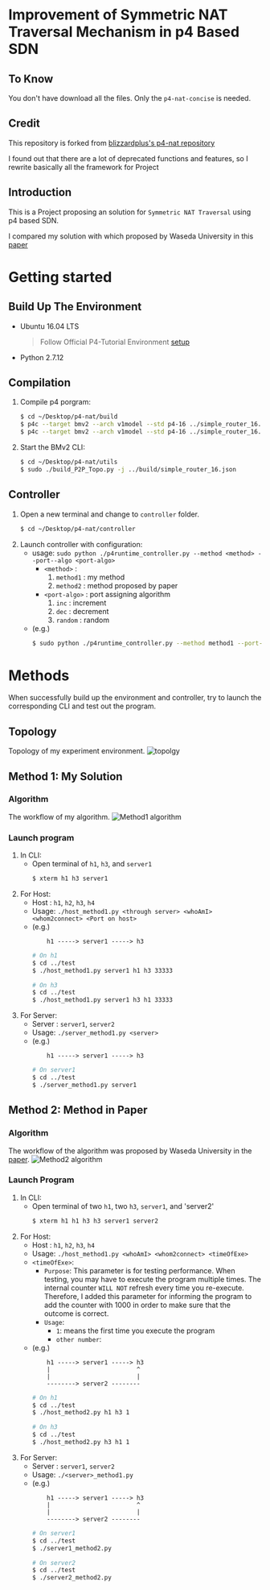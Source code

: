 # Improvement of Symmetric NAT Traversal Mechanism in p4 Based SDN

## To Know
You don't have download all the files. Only the `p4-nat-concise` is needed.

## Credit
This repository is forked from [blizzardplus's p4-nat repository](https://github.com/blizzardplus/p4-nat)

I found out that there are a lot of deprecated functions and features, so I rewrite basically all the framework for Project

## Introduction
This is a Project proposing an solution for `Symmetric NAT Traversal` using p4 based SDN.

I compared my solution with which proposed by Waseda University in this [paper](https://www.semanticscholar.org/paper/A-New-Method-for-Symmetric-NAT-Traversal-in-UDP-and-Yamada-Yoshida/0004757d7fc7683706b0decd8ec6ee6bdf638cc2?p2df)

# Getting started

## Build Up The Environment
- Ubuntu 16.04 LTS
    > Follow Official P4-Tutorial Environment [setup](https://github.com/p4lang/tutorials) 
- Python 2.7.12

## Compilation 
1. Compile p4 porgram:
    ```bash
    $ cd ~/Desktop/p4-nat/build
    $ p4c --target bmv2 --arch v1model --std p4-16 ../simple_router_16.p4
    $ p4c --target bmv2 --arch v1model --std p4-16 ../simple_router_16.p4 --p4runtime-files ./simple_router_16.p4.p4info.txt
    ```
2. Start the BMv2 CLI:
    ```bash 
    $ cd ~/Desktop/p4-nat/utils
    $ sudo ./build_P2P_Topo.py -j ../build/simple_router_16.json
    ```

## Controller 
1. Open a new terminal and change to `controller` folder.
    ```bash 
    $ cd ~/Desktop/p4-nat/controller
    ```
2. Launch controller with configuration:
    - usage: `sudo python ./p4runtime_controller.py --method <method> --port--algo <port-algo>`
        - `<method>` : 
            1. `method1` : my method
            2. `method2` : method proposed by paper
        - `<port-algo>` : port assigning algorithm
            1. `inc` : increment
            2. `dec` : decrement
            3. `random` : random
    - (e.g.)
        ```bash
        $ sudo python ./p4runtime_controller.py --method method1 --port-algo random
        ``` 

# Methods
When successfully build up the environment and controller, try to launch the corresponding CLI and test out the program.

## Topology
Topology of my experiment environment.
![topolgy](images/topology.png)

## Method 1: My Solution

### Algorithm
The workflow of my algorithm.
![Method1 algorithm](images/method1_algorithm.png)

### Launch program
1. In CLI:
    - Open terminal of `h1`, `h3`, and `server1` 
        ```bash 
        $ xterm h1 h3 server1
        ``` 
2. For Host:
    - Host : `h1`, `h2`, `h3`, `h4`
    - Usage: `./host_method1.py <through server> <whoAmI> <whom2connect> <Port on host>`
    - (e.g.) 
        ```
            h1 -----> server1 -----> h3
        ```
        ```bash
        # On h1
        $ cd ../test
        $ ./host_method1.py server1 h1 h3 33333 

        # On h3
        $ cd ../test
        $ ./host_method1.py server1 h3 h1 33333 
        ```
3. For Server:
    - Server : `server1`, `server2`
    - Usage: `./server_method1.py <server>`
    - (e.g.) 
        ```
            h1 -----> server1 -----> h3
        ```
        ```bash
        # On server1
        $ cd ../test
        $ ./server_method1.py server1
        ```

## Method 2: Method in Paper

### Algorithm
The workflow of the algorithm was proposed by Waseda University in the [paper](https://www.semanticscholar.org/paper/A-New-Method-for-Symmetric-NAT-Traversal-in-UDP-and-Yamada-Yoshida/0004757d7fc7683706b0decd8ec6ee6bdf638cc2?p2df).
![Method2 algorithm](images/method2_algorithm.png)

### Launch Program
1. In CLI:
    - Open terminal of two `h1`, two `h3`, `server1`, and 'server2'
        ```bash 
        $ xterm h1 h1 h3 h3 server1 server2
        ``` 
2. For Host:
    - Host : `h1`, `h2`, `h3`, `h4`
    - Usage: `./host_method1.py <whoAmI> <whom2connect> <timeOfExe>`
    - `<timeOfExe>`: 
        - `Purpose`: This parameter is for testing performance. When testing, you may have to execute the program multiple times. The internal counter `WILL NOT` refresh every time you re-execute. Therefore, I added this parameter for informing the program to add the counter with 1000 in order to make sure that the outcome is correct. 
        - `Usage`: 
            - `1`: means the first time you execute the program
            - `other number`: 
    - (e.g.) 
        ```
            h1 -----> server1 -----> h3
            |                        ^
            |                        |
            --------> server2 --------
        ```
        ```bash
        # On h1
        $ cd ../test
        $ ./host_method2.py h1 h3 1

        # On h3
        $ cd ../test
        $ ./host_method2.py h3 h1 1
        ```
3. For Server:
    - Server : `server1`, `server2`
    - Usage: `./<server>_method1.py `
    - (e.g.) 
        ```
            h1 -----> server1 -----> h3
            |                        ^
            |                        |
            --------> server2 --------
        ```
        ```bash
        # On server1
        $ cd ../test
        $ ./server1_method2.py

        # On server2
        $ cd ../test
        $ ./server2_method2.py
        ```
